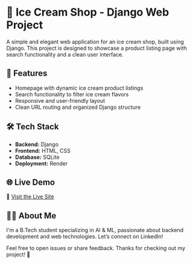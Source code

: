 # 🍦 Ice Cream Shop - Django Web Project

A simple and elegant web application for an ice cream shop, built using Django. This project is designed to showcase a product listing page with search functionality and a clean user interface.

## 🚀 Features

- Homepage with dynamic ice cream product listings  
- Search functionality to filter ice cream flavors  
- Responsive and user-friendly layout  
- Clean URL routing and organized Django structure

## 🛠️ Tech Stack

- **Backend:** Django  
- **Frontend:** HTML, CSS  
- **Database:** SQLite  
- **Deployment:** Render

## 🌐 Live Demo

🔗 [Visit the Live Site](https://ice-cream-6.onrender.com/)

## 🙋‍♀️ About Me
I'm a B.Tech student specializing in AI & ML, passionate about backend development and web technologies.
Let’s connect on LinkedIn!

Feel free to open issues or share feedback. Thanks for checking out my project! 💛

